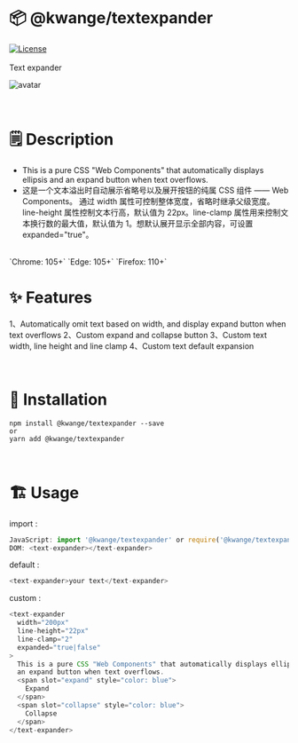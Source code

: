 # 📦 @kwange/textexpander

[![License](https://img.shields.io/npm/l/oclif.svg)](https://github.com/oclif/oclif/blob/main/package.json)
<br><br>
Text expander

![avatar](https://github.com/skayi/textexpander/edit/main/textexpander.gif)
<br>

<br />

# 🗒 Description

- This is a pure CSS "Web Components" that automatically displays ellipsis and an expand button when text overflows.
- 这是一个文本溢出时自动展示省略号以及展开按钮的纯属 CSS 组件 —— Web Components。 通过 width 属性可控制整体宽度，省略时继承父级宽度。line-height 属性控制文本行高，默认值为 22px。line-clamp 属性用来控制文本换行数的最大值，默认值为 1。想默认展开显示全部内容，可设置 expanded="true"。

<br />
`Chrome: 105+` `Edge: 105+` `Firefox: 110+`

<br />

# ✨ Features

1、Automatically omit text based on width, and display expand button when text overflows
2、Custom expand and collapse button
3、Custom text width, line height and line clamp
4、Custom text default expansion

<br />

# 🔨 Installation

```
npm install @kwange/textexpander --save
or
yarn add @kwange/textexpander
```

<br/>

# 🏗 Usage

import :

```javascript
JavaScript: import '@kwange/textexpander' or require('@kwange/textexpander')
DOM: <text-expander></text-expander>
```

default :

```javascript
<text-expander>your text</text-expander>
```

custom :

```javascript
<text-expander
  width="200px"
  line-height="22px"
  line-clamp="2"
  expanded="true|false"
>
  This is a pure CSS "Web Components" that automatically displays ellipsis and
  an expand button when text overflows.
  <span slot="expand" style="color: blue">
    Expand
  </span>
  <span slot="collapse" style="color: blue">
    Collapse
  </span>
</text-expander>
```

